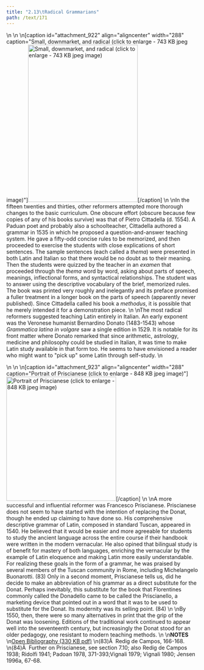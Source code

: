 ```yaml
---
title: "2.13\tRadical Grammarians"
path: /text/171
---
```

<p style="text-align: center;"></p>\n\n\n[caption id="attachment_922" align="aligncenter" width="288" caption="Small, downmarket, and radical (click to enlarge - 743 KB jpeg image)"]<a rel="pop-up" href="http://www.humanismforsale.org/text/images_full/2.00_Chapter_Two/Case-X-674.172-Citadella-Methodus,-title-page.jpg"><img class="size-full wp-image-922" title="case-x-674172-citadella-methodus-title-page-thumb" src="http://www.humanismforsale.org/text/wp-content/uploads/2008/09/case-x-674172-citadella-methodus-title-page-thumb.jpg" alt="Small, downmarket, and radical (click to enlarge - 743 KB jpeg image)" width="288" height="413" /></a>[/caption]\n\nIn the fifteen twenties and thirties, other reformers attempted more thorough changes to the basic curriculum. One obscure effort (obscure because few copies of any of his books survive) was that of Pietro Cittadella (d. 1554). A Paduan poet and probably also a schoolteacher, Cittadella authored a grammar in 1535 in which he proposed a question-and-answer teaching system. He gave a fifty-odd concise rules to be memorized, and then proceeded to exercise the students with close explications of short sentences. The sample sentences (each called a <em>thema</em>) were presented in both Latin and Italian so that there would be no doubt as to their meaning. Then the students were quizzed by the teacher in an <em>examen</em> that proceeded through the <em>thema</em> word by word, asking about parts of speech, meanings, inflectional forms, and syntactical relationships. The student was to answer using the descriptive vocabulary of the brief, memorized rules. The book was printed very roughly and inelegantly and its preface promised a fuller treatment in a longer book on the parts of speech (apparently never published). Since Cittadella called his book a <em>methodus</em>, it is possible that he merely intended it for a demonstration piece.\n\nThe most radical reformers suggested teaching Latin entirely in Italian. An early exponent was the Veronese humanist Bernardino Donato (1483-1543) whose <em>Grammatica latina in volgare</em> saw a single edition in 1529. It is notable for its front matter where Donato remarked that since arithmetic, astrology, medicine and philosophy could be studied in Italian, it was time to make Latin study available in that form too. He seems to have envisioned a reader who might want to "pick up" some Latin through self-study.\n<p style="text-align: center;"></p>\n\n\n[caption id="attachment_923" align="aligncenter" width="288" caption="Portrait of Priscianese (click to enlarge - 848 KB jpeg image)"]<a rel="pop-up" href="http://www.humanismforsale.org/text/images_full/2.00_Chapter_Two/Case-X-674.714,-Della-lingua-romana,-DETAIL-portrait-on-t.p.jpg"><img class="size-full wp-image-923" title="Call Number:: Case X 674 .714" src="http://www.humanismforsale.org/text/wp-content/uploads/2008/09/case-x-674714-della-lingua-romana-detail-portrait-on-tp-thumb.jpg" alt="Portrait of Priscianese (click to enlarge - 848 KB jpeg image)" width="288" height="326" /></a>[/caption]\n\nA more successful and influential reformer was Francesco Priscianese. Priscianese does not seem to have started with the intention of replacing the Donat, though he ended up claiming to have done so. His comprehensive descriptive grammar of Latin, composed in standard Tuscan, appeared in 1540. He believed that it would be easier and more agreeable for students to study the ancient language across the entire course if their handbook were written in the modern vernacular. He also opined that bilingual study is of benefit for mastery of both languages, enriching the vernacular by the example of Latin eloquence and making Latin more easily understandable. For realizing these goals in the form of a grammar, he was praised by several members of the Tuscan community in Rome, including Michelangelo Buonarotti. (83) Only in a second moment, Priscianese tells us, did he decide to make an abbreviation of his grammar as a direct substitute for the Donat. Perhaps inevitably, this substitute for the book that Florentines commonly called the Donadello came to be called the Priscianello, a marketing device that pointed out in a word that it was to be used to substitute for the Donat. Its modernity was its selling point. (84)\n\nBy 1550, then, there were so many alternatives in print that the grip of the Donat was loosening. Editions of the traditional work continued to appear well into the seventeenth century, but increasingly the Donat stood for an older pedagogy, one resistant to modern teaching methods.\n\n<strong>NOTES</strong>\n<a href="http://www.humanismforsale.org/bibliography.pdf" target="new">Open Bibliography (330 KB pdf)</a>\n(83)Â  Redig de Campos, 166-168.\n(84)Â  Further on Priscianese, see section 7.10; also Redig de Campos 1938; Ridolfi 1941; Padoan 1978, 371-393;Vignali 1979; Vignali 1980; Jensen 1996a, 67-68.
